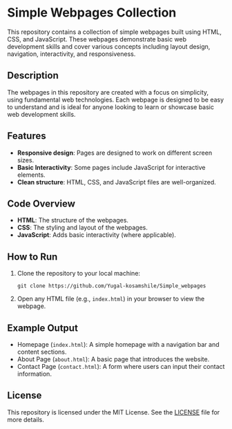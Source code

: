 # Simple Webpages Collection

This repository contains a collection of simple webpages built using HTML, CSS, and JavaScript. These webpages demonstrate basic web development skills and cover various concepts including layout design, navigation, interactivity, and responsiveness.

## Description

The webpages in this repository are created with a focus on simplicity, using fundamental web technologies. Each webpage is designed to be easy to understand and is ideal for anyone looking to learn or showcase basic web development skills.

## Features

- **Responsive design**: Pages are designed to work on different screen sizes.
- **Basic Interactivity**: Some pages include JavaScript for interactive elements.
- **Clean structure**: HTML, CSS, and JavaScript files are well-organized.

## Code Overview

- **HTML**: The structure of the webpages.
- **CSS**: The styling and layout of the webpages.
- **JavaScript**: Adds basic interactivity (where applicable).


## How to Run

1. Clone the repository to your local machine:
   ```
   git clone https://github.com/Yugal-kosamshile/Simple_webpages
   ```
2. Open any HTML file (e.g., `index.html`) in your browser to view the webpage.

## Example Output

- Homepage (`index.html`): A simple homepage with a navigation bar and content sections.
- About Page (`about.html`): A basic page that introduces the website.
- Contact Page (`contact.html`): A form where users can input their contact information.

## License

This repository is licensed under the MIT License. See the [LICENSE](LICENSE) file for more details.
